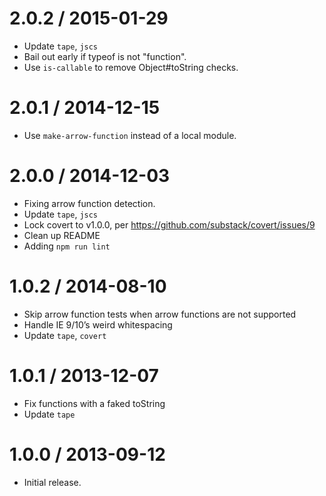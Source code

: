 2.0.2 / 2015-01-29
==================
  * Update `tape`, `jscs`
  * Bail out early if typeof is not "function".
  * Use `is-callable` to remove Object#toString checks.

2.0.1 / 2014-12-15
==================
  * Use `make-arrow-function` instead of a local module.

2.0.0 / 2014-12-03
==================
  * Fixing arrow function detection.
  * Update `tape`, `jscs`
  * Lock covert to v1.0.0, per https://github.com/substack/covert/issues/9
  * Clean up README
  * Adding `npm run lint`

1.0.2 / 2014-08-10
==================
  * Skip arrow function tests when arrow functions are not supported
  * Handle IE 9/10’s weird whitespacing
  * Update `tape`, `covert`

1.0.1 / 2013-12-07
==================
  * Fix functions with a faked toString
  * Update `tape`

1.0.0 / 2013-09-12
==================
  * Initial release.
